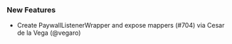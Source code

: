 ### New Features
* Create PaywallListenerWrapper and expose mappers (#704) via Cesar de la Vega (@vegaro)
